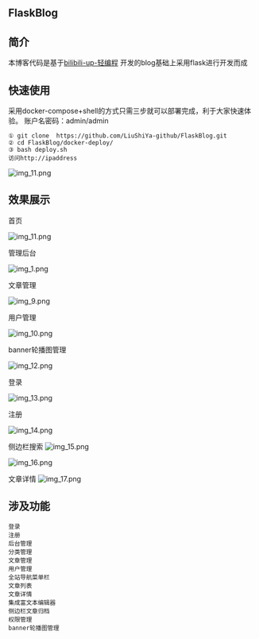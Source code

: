 ## FlaskBlog
## 简介
本博客代码是基于[bilibili-up-轻编程](https://space.bilibili.com/432627585) 开发的blog基础上采用flask进行开发而成

## 快速使用
采用docker-compose+shell的方式只需三步就可以部署完成，利于大家快速体验。
账户名密码：admin/admin

```text
① git clone  https://github.com/LiuShiYa-github/FlaskBlog.git
② cd FlaskBlog/docker-deploy/
③ bash deploy.sh
访问http://ipaddress
```
![img_11.png](Development-Documentation/img_19.png)

## 效果展示
首页

![img_11.png](Development-Documentation/img_11.png)



管理后台

![img_1.png](Development-Documentation/img_8.png)

文章管理

![img_9.png](Development-Documentation/img_9.png)


用户管理

![img_10.png](Development-Documentation/img_10.png)

banner轮播图管理

![img_12.png](Development-Documentation/img_12.png)


登录

![img_13.png](Development-Documentation/img_13.png)

注册

![img_14.png](Development-Documentation/img_14.png)

侧边栏搜索
![img_15.png](Development-Documentation/img_15.png)

![img_16.png](Development-Documentation/img_16.png)

文章详情
![img_17.png](Development-Documentation/img_17.png)

## 涉及功能
```text
登录
注册
后台管理
分类管理
文章管理
用户管理
全站导航菜单栏
文章列表
文章详情
集成富文本编辑器
侧边栏文章归档
权限管理
banner轮播图管理
```



